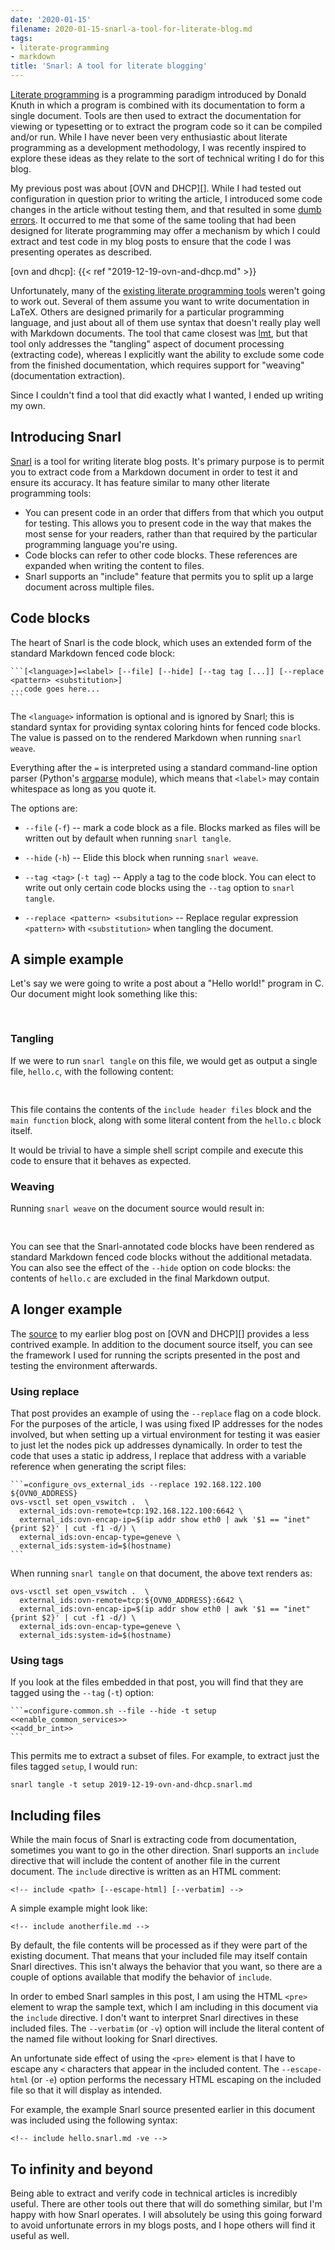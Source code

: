 ```yaml
---
date: '2020-01-15'
filename: 2020-01-15-snarl-a-tool-for-literate-blog.md
tags:
- literate-programming
- markdown
title: 'Snarl: A tool for literate blogging'
---
```


[Literate programming][] is a programming paradigm introduced by Donald Knuth in which a program is combined with its documentation to form a single document. Tools are then used to extract the documentation for viewing or typesetting or to extract the program code so it can be compiled and/or run. While I have never been very enthusiastic about literate programming as a development methodology, I was recently inspired to explore these ideas as they relate to the sort of technical writing I do for this blog.

[literate programming]: https://en.wikipedia.org/wiki/Literate_programming

My previous post was about [OVN and DHCP][]. While I had tested out configuration in question prior to writing the article, I introduced some code changes in the article without testing them, and that resulted in some [dumb errors][]. It occurred to me that some of the same tooling that had been designed for literate programming may offer a mechanism by which I could extract and test code in my blog posts to ensure that the code I was presenting operates as described.

[dumb errors]: https://github.com/larsks/blog.oddbit.com/issues/8#issuecomment-572824924
[ovn and dhcp]: {{< ref "2019-12-19-ovn-and-dhcp.md" >}}

Unfortunately, many of the [existing literate programming tools][tools] weren't going to work out. Several of them assume you want to write documentation in LaTeX. Others are designed primarily for a particular programming language, and just about all of them use syntax that doesn't really play well with Markdown documents. The tool that came closest was [lmt][], but that tool only addresses the "tangling" aspect of document processing (extracting code), whereas I explicitly want the ability to exclude some code from the finished documentation, which requires support for "weaving" (documentation extraction).

[lmt]: https://github.com/driusan/lmt
[tools]: http://www.literateprogramming.com/tools.html

Since I couldn't find a tool that did exactly what I wanted, I ended up writing my own.

## Introducing Snarl

[Snarl][] is a tool for writing literate blog posts. It's primary purpose is to permit you to extract code from a Markdown document in order to test it and ensure its accuracy. It has feature similar to many other literate programming tools:

- You can present code in an order that differs from that which you output for testing. This allows you to present code in the way that makes the most sense for your readers, rather than that required by the particular programming language you're using.
- Code blocks can refer to other code blocks. These references are expanded when writing the content to files.
- Snarl supports an "include" feature that permits you to split up a large document across multiple files.

[snarl]: https://github.com/larsks/snarl

## Code blocks

The heart of Snarl is the code block, which uses an extended form of the standard Markdown fenced code block:

    ```[<language>]=<label> [--file] [--hide] [--tag tag [...]] [--replace
    <pattern> <substitution>]
    ...code goes here...
    ```

The `<language>` information is optional and is ignored by Snarl; this is standard syntax for providing syntax coloring hints for fenced code blocks. The value is passed on to the rendered Markdown when running `snarl weave`.

Everything after the `=` is interpreted using a standard command-line option parser (Python's [argparse][] module), which means that `<label>` may contain whitespace as long as you quote it.

The options are:

- `--file` (`-f`) -- mark a code block as a file. Blocks marked as files will be written out by default when running `snarl tangle`.

- `--hide` (`-h`) -- Elide this block when running `snarl weave`.

- `--tag <tag>` (`-t tag`) -- Apply a tag to the code block. You can elect to write out only certain code blocks using the `--tag` option to `snarl tangle`.

- `--replace <pattern> <subsitution>` -- Replace regular expression `<pattern>` with `<substitution>` when tangling the document.

[argparse]: https://docs.python.org/3/library/argparse.html

## A simple example

Let's say we were going to write a post about a "Hello world!" program in C.  Our document might look something like this:

<pre>
<!-- include hello.snarl.md -ve -->
</pre>

### Tangling

If we were to run `snarl tangle` on this file, we would get as output a single file, `hello.c`, with the following content:

<pre>
<!-- include hello.c -ve -->
</pre>

This file contains the contents of the `include header files` block and the `main function` block, along with some literal content from the `hello.c` block itself.

It would be trivial to have a simple shell script compile and execute this code to ensure that it behaves as expected.

### Weaving

Running `snarl weave` on the document source would result in:

<pre>
<!-- include hello.md -ve -->
</pre>

You can see that the Snarl-annotated code blocks have been rendered as standard Markdown fenced code blocks without the additional metadata. You can also see the effect of the `--hide` option on code blocks: the contents of `hello.c` are excluded in the final Markdown output.

## A longer example

The [source][] to my earlier blog post on [OVN and DHCP][] provides a less contrived example. In addition to the document source itself, you can see the framework I used for running the scripts presented in the post and testing the environment afterwards.

### Using replace

That post provides an example of using the `--replace` flag on a code block. For the purposes of the article, I was using fixed IP addresses for the nodes involved, but when setting up a virtual environment for testing it was easier to just let the nodes pick up addresses dynamically. In order to test the code that uses a static ip address, I replace that address with a variable reference when generating the script files:

    ```=configure_ovs_external_ids --replace 192.168.122.100 ${OVN0_ADDRESS}
    ovs-vsctl set open_vswitch .  \
      external_ids:ovn-remote=tcp:192.168.122.100:6642 \
      external_ids:ovn-encap-ip=$(ip addr show eth0 | awk '$1 == "inet" {print $2}' | cut -f1 -d/) \
      external_ids:ovn-encap-type=geneve \
      external_ids:system-id=$(hostname)
    ```

When running `snarl tangle` on that document, the above text renders as:

```
ovs-vsctl set open_vswitch .  \
  external_ids:ovn-remote=tcp:${OVN0_ADDRESS}:6642 \
  external_ids:ovn-encap-ip=$(ip addr show eth0 | awk '$1 == "inet" {print $2}' | cut -f1 -d/) \
  external_ids:ovn-encap-type=geneve \
  external_ids:system-id=$(hostname)
```

### Using tags

If you look at the files embedded in that post, you will find that they are tagged using the `--tag` (`-t`) option:

    ```=configure-common.sh --file --hide -t setup
    <<enable_common_services>>
    <<add_br_int>>
    ```

This permits me to extract a subset of files. For example, to extract just the files tagged `setup`, I would run:

```
snarl tangle -t setup 2019-12-19-ovn-and-dhcp.snarl.md
```

[source]: https://raw.githubusercontent.com/larsks/blog.oddbit.com-snarl/master/ovn-and-dhcp/2019-12-19-ovn-and-dhcp.snarl.md

## Including files

While the main focus of Snarl is extracting code from documentation, sometimes you want to go in the other direction. Snarl supports an `include` directive that will include the content of another file in the current document. The `include` directive is written as an HTML comment:

```
<!-- include <path> [--escape-html] [--verbatim] -->
```

A simple example might look like:

```
<!-- include anotherfile.md -->
```

By default, the file contents will be processed as if they were part of the existing document. That means that your included file may itself contain Snarl directives. This isn't always the behavior that you want, so there are a couple of options available that modify the behavior of `include`.

In order to embed Snarl samples in this post, I am using the HTML `<pre>` element to wrap the sample text, which I am including in this document via the `include` directive. I don't want to interpret Snarl directives in these included files.  The `--verbatim` (or `-v`) option will include the literal content of the named file without looking for Snarl directives.

An unfortunate side effect of using the `<pre>` element is that I have to escape any `<` characters that appear in the included content. The `--escape-html` (or `-e`) option performs the necessary HTML escaping on the included file so that it will display as intended.

For example, the example Snarl source presented earlier in this document was included using the following syntax:

```
<!-- include hello.snarl.md -ve -->
```

## To infinity and beyond

Being able to extract and verify code in technical articles is incredibly useful. There are other tools out there that will do something similar, but I'm happy with how Snarl operates. I will absolutely be using this going forward to avoid unfortunate errors in my blogs posts, and I hope others will find it useful as well.
